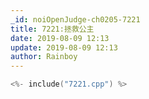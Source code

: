 ```yaml
---
_id: noiOpenJudge-ch0205-7221
title: 7221:拯救公主
date: 2019-08-09 12:13
update: 2019-08-09 12:13
author: Rainboy
---
```


```c
<%- include("7221.cpp") %>
```

